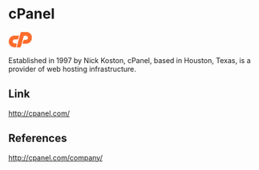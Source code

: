 cPanel
======

![cPanel Logo](/images/cP-logo.png "cPanel Logo")

Established in 1997 by Nick Koston, cPanel, based in
Houston, Texas, is a provider of web hosting infrastructure.


Link
----
http://cpanel.com/

References
----------
http://cpanel.com/company/
